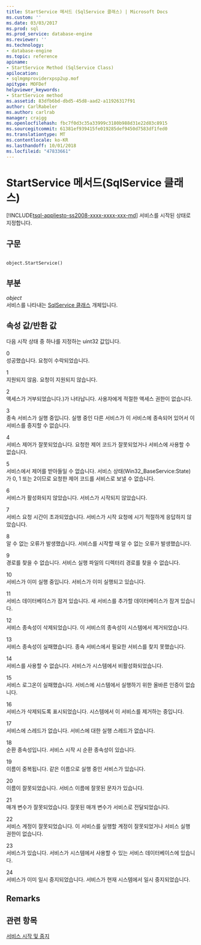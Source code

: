 ```yaml
---
title: StartService 메서드 (SqlService 클래스) | Microsoft Docs
ms.custom: ''
ms.date: 03/03/2017
ms.prod: sql
ms.prod_service: database-engine
ms.reviewer: ''
ms.technology:
- database-engine
ms.topic: reference
apiname:
- StartService Method (SqlService Class)
apilocation:
- sqlmgmproviderxpsp2up.mof
apitype: MOFDef
helpviewer_keywords:
- StartService method
ms.assetid: 83dfb6bd-dbd5-45d8-aad2-a11926317f91
author: CarlRabeler
ms.author: carlrab
manager: craigg
ms.openlocfilehash: fbc7f0d3c35a33999c3180b988d31e22d83c8915
ms.sourcegitcommit: 61381ef939415fe019285def9450d7583df1fed0
ms.translationtype: MT
ms.contentlocale: ko-KR
ms.lasthandoff: 10/01/2018
ms.locfileid: "47833661"
---
```

# <a name="startservice-method-sqlservice-class"></a>StartService 메서드(SqlService 클래스)
[!INCLUDE[tsql-appliesto-ss2008-xxxx-xxxx-xxx-md](../../../includes/tsql-appliesto-ss2008-xxxx-xxxx-xxx-md.md)]
  서비스를 시작된 상태로 지정합니다.  
  
## <a name="syntax"></a>구문  
  
```  
  
object.StartService()  
```  
  
## <a name="parts"></a>부분  
 *object*  
 서비스를 나타내는 [SqlService 클래스](../../../relational-databases/wmi-provider-configuration-classes/sqlservice-class/sqlservice-class.md) 개체입니다.  
  
## <a name="property-valuereturn-value"></a>속성 값/반환 값  
 다음 시작 상태 중 하나를 지정하는 uint32 값입니다.  
  
 0  
 성공했습니다. 요청이 수락되었습니다.  
  
 1  
 지원되지 않음. 요청이 지원되지 않습니다.  
  
 2  
 액세스가 거부되었습니다.)가 나타납니다. 사용자에게 적절한 액세스 권한이 없습니다.  
  
 3  
 종속 서비스가 실행 중입니다. 실행 중인 다른 서비스가 이 서비스에 종속되어 있어서 이 서비스를 중지할 수 없습니다.  
  
 4  
 서비스 제어가 잘못되었습니다. 요청한 제어 코드가 잘못되었거나 서비스에 사용할 수 없습니다.  
  
 5  
 서비스에서 제어를 받아들일 수 없습니다. 서비스 상태(Win32_BaseService:State)가 0, 1 또는 2이므로 요청한 제어 코드를 서비스로 보낼 수 없습니다.  
  
 6  
 서비스가 활성화되지 않았습니다. 서비스가 시작되지 않았습니다.  
  
 7  
 서비스 요청 시간이 초과되었습니다. 서비스가 시작 요청에 시기 적절하게 응답하지 않았습니다.  
  
 8  
 알 수 없는 오류가 발생했습니다. 서비스를 시작할 때 알 수 없는 오류가 발생했습니다.  
  
 9  
 경로를 찾을 수 없습니다. 서비스 실행 파일의 디렉터리 경로를 찾을 수 없습니다.  
  
 10  
 서비스가 이미 실행 중입니다. 서비스가 이미 실행되고 있습니다.  
  
 11  
 서비스 데이터베이스가 잠겨 있습니다. 새 서비스를 추가할 데이터베이스가 잠겨 있습니다.  
  
 12  
 서비스 종속성이 삭제되었습니다. 이 서비스의 종속성이 시스템에서 제거되었습니다.  
  
 13  
 서비스 종속성이 실패했습니다. 종속 서비스에서 필요한 서비스를 찾지 못했습니다.  
  
 14  
 서비스를 사용할 수 없습니다. 서비스가 시스템에서 비활성화되었습니다.  
  
 15  
 서비스 로그온이 실패했습니다. 서비스에 시스템에서 실행하기 위한 올바른 인증이 없습니다.  
  
 16  
 서비스가 삭제되도록 표시되었습니다. 시스템에서 이 서비스를 제거하는 중입니다.  
  
 17  
 서비스에 스레드가 없습니다. 서비스에 대한 실행 스레드가 없습니다.  
  
 18  
 순환 종속성입니다. 서비스 시작 시 순환 종속성이 있습니다.  
  
 19  
 이름이 중복됩니다. 같은 이름으로 실행 중인 서비스가 있습니다.  
  
 20  
 이름이 잘못되었습니다. 서비스 이름에 잘못된 문자가 있습니다.  
  
 21  
 매개 변수가 잘못되었습니다. 잘못된 매개 변수가 서비스로 전달되었습니다.  
  
 22  
 서비스 계정이 잘못되었습니다. 이 서비스를 실행할 계정이 잘못되었거나 서비스 실행 권한이 없습니다.  
  
 23  
 서비스가 있습니다. 서비스가 시스템에서 사용할 수 있는 서비스 데이터베이스에 있습니다.  
  
 24  
 서비스가 이미 일시 중지되었습니다. 서비스가 현재 시스템에서 일시 중지되었습니다.  
  
## <a name="remarks"></a>Remarks  
  
## <a name="see-also"></a>관련 항목  
 [서비스 시작 및 중지](http://technet.microsoft.com/library/ms174886\(v=sql.105\).aspx)  
  
  
